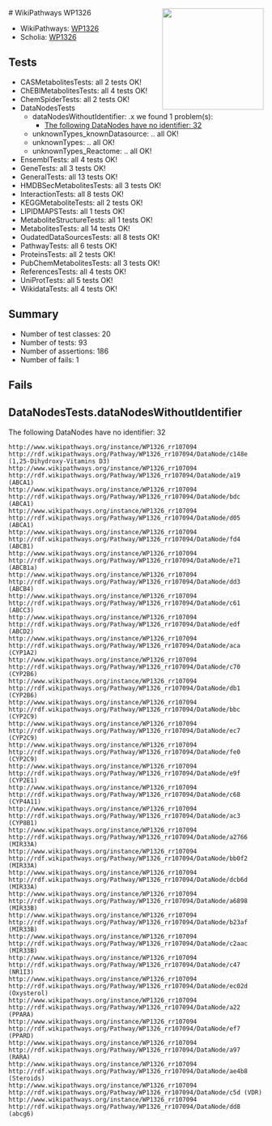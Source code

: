 <img style="float: right; width: 200px" src="https://upload.wikimedia.org/wikipedia/commons/thumb/8/83/Wplogo_with_text_500.png/640px-Wplogo_with_text_500.png" />
# WikiPathways WP1326

* WikiPathways: [WP1326](https://wikipathways.org/pathways/WP1326)
* Scholia: [WP1326](https://scholia.toolforge.org/wikipathways/WP1326)
## Tests
* CASMetabolitesTests: all 2 tests OK!
* ChEBIMetabolitesTests: all 4 tests OK!
* ChemSpiderTests: all 2 tests OK!
* DataNodesTests
    * dataNodesWithoutIdentifier: .x we found 1 problem(s):
        * [The following DataNodes have no identifier: 32](#8792c4d0)
    * unknownTypes_knownDatasource: .. all OK!
    * unknownTypes: .. all OK!
    * unknownTypes_Reactome: .. all OK!
* EnsemblTests: all 4 tests OK!
* GeneTests: all 3 tests OK!
* GeneralTests: all 13 tests OK!
* HMDBSecMetabolitesTests: all 3 tests OK!
* InteractionTests: all 8 tests OK!
* KEGGMetaboliteTests: all 2 tests OK!
* LIPIDMAPSTests: all 1 tests OK!
* MetaboliteStructureTests: all 1 tests OK!
* MetabolitesTests: all 14 tests OK!
* OudatedDataSourcesTests: all 8 tests OK!
* PathwayTests: all 6 tests OK!
* ProteinsTests: all 2 tests OK!
* PubChemMetabolitesTests: all 3 tests OK!
* ReferencesTests: all 4 tests OK!
* UniProtTests: all 5 tests OK!
* WikidataTests: all 4 tests OK!


## Summary

* Number of test classes: 20
* Number of tests: 93
* Number of assertions: 186
* Number of fails: 1

## Fails

<a name="8792c4d0" />

## DataNodesTests.dataNodesWithoutIdentifier

The following DataNodes have no identifier: 32
```
http://www.wikipathways.org/instance/WP1326_rr107094 http://rdf.wikipathways.org/Pathway/WP1326_rr107094/DataNode/c148e (1,25-Dihydroxy-Vitamins D3)
http://www.wikipathways.org/instance/WP1326_rr107094 http://rdf.wikipathways.org/Pathway/WP1326_rr107094/DataNode/a19 (ABCA1)
http://www.wikipathways.org/instance/WP1326_rr107094 http://rdf.wikipathways.org/Pathway/WP1326_rr107094/DataNode/bdc (ABCA1)
http://www.wikipathways.org/instance/WP1326_rr107094 http://rdf.wikipathways.org/Pathway/WP1326_rr107094/DataNode/d05 (ABCA1)
http://www.wikipathways.org/instance/WP1326_rr107094 http://rdf.wikipathways.org/Pathway/WP1326_rr107094/DataNode/fd4 (ABCB1)
http://www.wikipathways.org/instance/WP1326_rr107094 http://rdf.wikipathways.org/Pathway/WP1326_rr107094/DataNode/e71 (ABCB1a)
http://www.wikipathways.org/instance/WP1326_rr107094 http://rdf.wikipathways.org/Pathway/WP1326_rr107094/DataNode/dd3 (ABCB4)
http://www.wikipathways.org/instance/WP1326_rr107094 http://rdf.wikipathways.org/Pathway/WP1326_rr107094/DataNode/c61 (ABCC3)
http://www.wikipathways.org/instance/WP1326_rr107094 http://rdf.wikipathways.org/Pathway/WP1326_rr107094/DataNode/edf (ABCD2)
http://www.wikipathways.org/instance/WP1326_rr107094 http://rdf.wikipathways.org/Pathway/WP1326_rr107094/DataNode/aca (CYP1A2)
http://www.wikipathways.org/instance/WP1326_rr107094 http://rdf.wikipathways.org/Pathway/WP1326_rr107094/DataNode/c70 (CYP2B6)
http://www.wikipathways.org/instance/WP1326_rr107094 http://rdf.wikipathways.org/Pathway/WP1326_rr107094/DataNode/db1 (CYP2B6)
http://www.wikipathways.org/instance/WP1326_rr107094 http://rdf.wikipathways.org/Pathway/WP1326_rr107094/DataNode/bbc (CYP2C9)
http://www.wikipathways.org/instance/WP1326_rr107094 http://rdf.wikipathways.org/Pathway/WP1326_rr107094/DataNode/ec7 (CYP2C9)
http://www.wikipathways.org/instance/WP1326_rr107094 http://rdf.wikipathways.org/Pathway/WP1326_rr107094/DataNode/fe0 (CYP2C9)
http://www.wikipathways.org/instance/WP1326_rr107094 http://rdf.wikipathways.org/Pathway/WP1326_rr107094/DataNode/e9f (CYP2E1)
http://www.wikipathways.org/instance/WP1326_rr107094 http://rdf.wikipathways.org/Pathway/WP1326_rr107094/DataNode/c68 (CYP4A11)
http://www.wikipathways.org/instance/WP1326_rr107094 http://rdf.wikipathways.org/Pathway/WP1326_rr107094/DataNode/ac3 (CYP8B1)
http://www.wikipathways.org/instance/WP1326_rr107094 http://rdf.wikipathways.org/Pathway/WP1326_rr107094/DataNode/a2766 (MIR33A)
http://www.wikipathways.org/instance/WP1326_rr107094 http://rdf.wikipathways.org/Pathway/WP1326_rr107094/DataNode/bb0f2 (MIR33A)
http://www.wikipathways.org/instance/WP1326_rr107094 http://rdf.wikipathways.org/Pathway/WP1326_rr107094/DataNode/dcb6d (MIR33A)
http://www.wikipathways.org/instance/WP1326_rr107094 http://rdf.wikipathways.org/Pathway/WP1326_rr107094/DataNode/a6898 (MIR33B)
http://www.wikipathways.org/instance/WP1326_rr107094 http://rdf.wikipathways.org/Pathway/WP1326_rr107094/DataNode/b23af (MIR33B)
http://www.wikipathways.org/instance/WP1326_rr107094 http://rdf.wikipathways.org/Pathway/WP1326_rr107094/DataNode/c2aac (MIR33B)
http://www.wikipathways.org/instance/WP1326_rr107094 http://rdf.wikipathways.org/Pathway/WP1326_rr107094/DataNode/c47 (NR1I3)
http://www.wikipathways.org/instance/WP1326_rr107094 http://rdf.wikipathways.org/Pathway/WP1326_rr107094/DataNode/ec02d (Oxysterol)
http://www.wikipathways.org/instance/WP1326_rr107094 http://rdf.wikipathways.org/Pathway/WP1326_rr107094/DataNode/a22 (PPARA)
http://www.wikipathways.org/instance/WP1326_rr107094 http://rdf.wikipathways.org/Pathway/WP1326_rr107094/DataNode/ef7 (PPARD)
http://www.wikipathways.org/instance/WP1326_rr107094 http://rdf.wikipathways.org/Pathway/WP1326_rr107094/DataNode/a97 (RARA)
http://www.wikipathways.org/instance/WP1326_rr107094 http://rdf.wikipathways.org/Pathway/WP1326_rr107094/DataNode/ae4b8 (Steroids)
http://www.wikipathways.org/instance/WP1326_rr107094 http://rdf.wikipathways.org/Pathway/WP1326_rr107094/DataNode/c5d (VDR)
http://www.wikipathways.org/instance/WP1326_rr107094 http://rdf.wikipathways.org/Pathway/WP1326_rr107094/DataNode/dd8 (abcg6)
```

